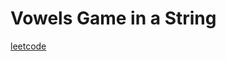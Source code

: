 Vowels Game in a String
=======================
[leetcode](https://leetcode.com/problems/vowels-game-in-a-string)
